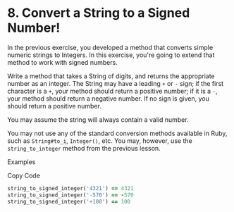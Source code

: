 # 8. Convert a String to a Signed Number!

In the previous exercise, you developed a method that converts simple numeric strings to Integers. In this exercise, you're going to extend that method to work with signed numbers.

Write a method that takes a String of digits, and returns the appropriate number as an integer. The String may have a leading `+` or `-` sign; if the first character is a `+`, your method should return a positive number; if it is a `-`, your method should return a negative number. If no sign is given, you should return a positive number.

You may assume the string will always contain a valid number.

You may not use any of the standard conversion methods available in Ruby, such as `String#to_i`, `Integer()`, etc. You may, however, use the `string_to_integer` method from the previous lesson.

Examples

Copy Code

```ruby
string_to_signed_integer('4321') == 4321
string_to_signed_integer('-570') == -570
string_to_signed_integer('+100') == 100
```
